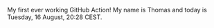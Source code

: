 My first ever working GitHub Action!
My name is Thomas and today is Tuesday, 16 August, 20:28 CEST. 
